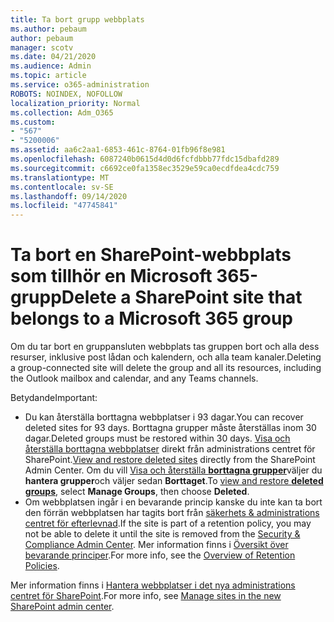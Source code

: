 ```yaml
---
title: Ta bort grupp webbplats
ms.author: pebaum
author: pebaum
manager: scotv
ms.date: 04/21/2020
ms.audience: Admin
ms.topic: article
ms.service: o365-administration
ROBOTS: NOINDEX, NOFOLLOW
localization_priority: Normal
ms.collection: Adm_O365
ms.custom:
- "567"
- "5200006"
ms.assetid: aa6c2aa1-6853-461c-8764-01fb96f8e981
ms.openlocfilehash: 6087240b0615d4d0d6fcfdbbb77fdc15dbafd289
ms.sourcegitcommit: c6692ce0fa1358ec3529e59ca0ecdfdea4cdc759
ms.translationtype: MT
ms.contentlocale: sv-SE
ms.lasthandoff: 09/14/2020
ms.locfileid: "47745841"
---
```

# <a name="delete-a-sharepoint-site-that-belongs-to-a-microsoft-365-group"></a><span data-ttu-id="02efa-102">Ta bort en SharePoint-webbplats som tillhör en Microsoft 365-grupp</span><span class="sxs-lookup"><span data-stu-id="02efa-102">Delete a SharePoint site that belongs to a Microsoft 365 group</span></span>

<span data-ttu-id="02efa-103">Om du tar bort en gruppansluten webbplats tas gruppen bort och alla dess resurser, inklusive post lådan och kalendern, och alla team kanaler.</span><span class="sxs-lookup"><span data-stu-id="02efa-103">Deleting a group-connected site will delete the group and all its resources, including the Outlook mailbox and calendar, and any Teams channels.</span></span>
  
<span data-ttu-id="02efa-104">Betydande</span><span class="sxs-lookup"><span data-stu-id="02efa-104">Important:</span></span>

- <span data-ttu-id="02efa-105">Du kan återställa borttagna webbplatser i 93 dagar.</span><span class="sxs-lookup"><span data-stu-id="02efa-105">You can recover deleted sites for 93 days.</span></span> <span data-ttu-id="02efa-106">Borttagna grupper måste återställas inom 30 dagar.</span><span class="sxs-lookup"><span data-stu-id="02efa-106">Deleted groups must be restored within 30 days.</span></span> <span data-ttu-id="02efa-107">[Visa och återställa borttagna webbplatser](https://admin.microsoft.com/sharepoint?page=recyclebin&modern=true) direkt från administrations centret för SharePoint.</span><span class="sxs-lookup"><span data-stu-id="02efa-107">[View and restore deleted sites](https://admin.microsoft.com/sharepoint?page=recyclebin&modern=true) directly from the SharePoint Admin Center.</span></span> <span data-ttu-id="02efa-108">Om du vill [Visa och återställa **borttagna grupper**](https://outlook.office.com/people/group/deleted)väljer du **hantera grupper**och väljer sedan **Borttaget**.</span><span class="sxs-lookup"><span data-stu-id="02efa-108">To [view and restore **deleted groups**](https://outlook.office.com/people/group/deleted), select **Manage Groups**, then choose **Deleted**.</span></span>
- <span data-ttu-id="02efa-109">Om webbplatsen ingår i en bevarande princip kanske du inte kan ta bort den förrän webbplatsen har tagits bort från [säkerhets & administrations centret för efterlevnad](https://protection.office.com/?rfr=AdminCenter#/retention).</span><span class="sxs-lookup"><span data-stu-id="02efa-109">If the site is part of a retention policy, you may not be able to delete it until the site is removed from the [Security & Compliance Admin Center](https://protection.office.com/?rfr=AdminCenter#/retention).</span></span> <span data-ttu-id="02efa-110">Mer information finns i [Översikt över bevarande principer](https://docs.microsoft.com/microsoft-365/compliance/retention-policies).</span><span class="sxs-lookup"><span data-stu-id="02efa-110">For more info, see the [Overview of Retention Policies](https://docs.microsoft.com/microsoft-365/compliance/retention-policies).</span></span>
  
<span data-ttu-id="02efa-111">Mer information finns i [Hantera webbplatser i det nya administrations centret för SharePoint](https://docs.microsoft.com/sharepoint/manage-sites-in-new-admin-center).</span><span class="sxs-lookup"><span data-stu-id="02efa-111">For more info, see [Manage sites in the new SharePoint admin center](https://docs.microsoft.com/sharepoint/manage-sites-in-new-admin-center).</span></span>
